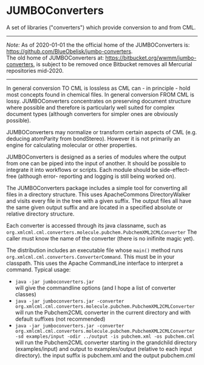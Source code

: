 JUMBOConverters
===============
A set of libraries ("converters") which provide conversion to and from CML.

---
*Note:*
As of 2020-01-01 the the official home of the JUMBOConverters is:
<https://github.com/BlueObelisk/jumbo-converters>.  
The old home of JUMBOConverters at: <https://bitbucket.org/wwmm/jumbo-converters>,
is subject to be removed once Bitbucket removes all Mercurial repositories mid-2020.

---

In general conversion TO CML is lossless as CML can - in principle - hold most concepts found in chemical files. In
general conversion FROM CML is lossy. JUMBOConverters concentrates on preserving document structure where possible and
therefore is particularly well suited for complex document types (although converters for simpler ones are obviously
possible).

JUMBOConverters may normalize or transform certain aspects of CML (e.g. deducing atomParity from bondStereo). However it
is not primarily an engine for calculating molecular or other properties.

JUMBOConverters is designed as a series of modules where the output from one can be piped into the input of another. It
should be possible to integrate it into workflows or scripts. Each module should be side-effect-free (although error-
reporting and logging is still being worked on).

The JUMBOConverters package includes a simple tool for converting all files in a directory structure. This uses ApacheCommons
DirectoryWalker and visits every file in the tree with a given suffix. The output files all have the same given output suffix and
 are located in a specified absolute or relative directory structure.

Each converter is accessed through its java classname, such as
`org.xmlcml.cml.converters.molecule.pubchem.PubchemXML2CMLConverter`
The caller must know the name of the converter (there is no inifinite magic yet).

The distribution includes an executable file whose `main()` method runs `org.xmlcml.cml.converters.ConverterCommand`.
This must be in your classpath. This uses the Apache CommandLine interface to interpret a command. Typical usage:

 * `java -jar jumboconverters.jar`  
   will give the commandline options (and I hope a list of converter classes)
 * `java -jar jumboconverters.jar -converter org.xmlcml.cml.converters.molecule.pubchem.PubchemXML2CMLConverter`  
   will run the Pubchem2CML converter in the current directory and with default suffixes (not recommended)
 * `java -jar jumboconverters.jar -converter org.xmlcml.cml.converters.molecule.pubchem.PubchemXML2CMLConverter -sd examples/input -odir ../output -is pubchem.xml -os pubchem.cml`  
   will run the Pubchem2CML converter starting in the grandchild directory (examples/input) and output to
   examples/output (relative to each input directory). the input suffix is pubchem.xml and the output pubchem.cml
